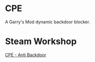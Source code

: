 # CPE
A Garry's Mod dynamic backdoor blocker.
# Steam Workshop
[CPE - Anti Backdoor](https://steamcommunity.com/sharedfiles/filedetails/?id=1714628992)